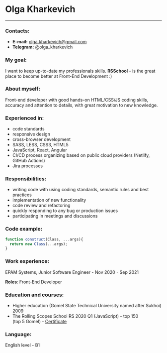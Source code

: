 # Olga Kharkevich
----------
### Contacts:
- **E-mail:** olga.kharkevich@gmail.com
- **Telegram:** @olga_kharkevich

### My goal:
I want to keep up-to-date my professionals skills. **RSSchool** -  is the great place to become better at Front-End Development :)

### About myself:
Front-end developer with good hands-on HTML/CSS/JS coding skills, accuracy and attention to details, with great motivation to new knowledge.

### Experienced in:
- code standards
- responsive design
- cross-browser development
- SASS, LESS, CSS3, HTML5
- JavaScript, React, Angular
- CI/CD process organizing based on public cloud providers (Netlify, GitHub Actions)
- Jira processes

### Responsibilities:
- writing code with using coding standards, semantic rules and best practices
- implementation of new functionality
- code review and refactoring
- quickly responding to any bug or production issues
- participating in meetings and discussions

### Code example:
```javascript
function construct(Class, ...args){
  return new Class(...args);
}
```

### Work experience:
EPAM Systems, Junior Software Engineer - Nov 2020 - Sep 2021

**Roles**: Front-End Developer


### Education and courses:
- Higher education (Gomel State Technical University named after Sukhoi) 2009
- The Rolling Scopes School RS 2020 Q1 (JavaScript) - top 150 (top 5 Gomel) - [Certificate](https://app.rs.school/certificate/k4xulepd)

### Language:
English level - B1
